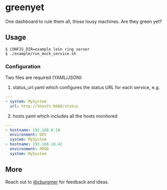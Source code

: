 # greenyet

One dashboard to rule them all, those lousy machines. Are they green yet?

## Usage

    $ CONFIG_DIR=example lein ring server
    $ ./example/run_mock_service.sh

### Configuration

Two files are required (YAML/JSON):

1. status_url.yaml which configures the status URL for each service, e.g.

``` yaml
---
- system: MySystem
  url: http://%host%:8080/status
```

2. hosts.yaml which includes all the hosts monitored

``` yaml
---
- hostname: 192.168.0.10
  environment: DEV
  system: MySystem
- hostname: 192.168.10.42
  environment: PROD
  system: MySystem
```

## More

Reach out to [@cburgmer](https://twitter.com/cburgmer) for feedback and ideas.
